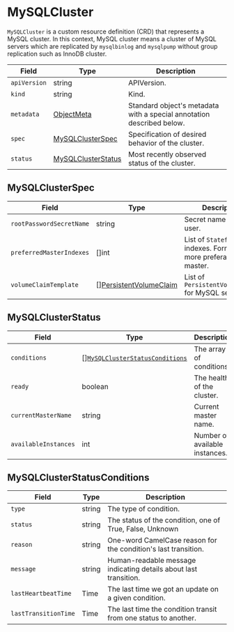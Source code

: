 MySQLCluster
============

`MySQLCluster` is a custom resource definition (CRD) that represents
a MySQL cluster. In this context, MySQL cluster means a cluster of MySQL servers
which are replicated by `mysqlbinlog` and `mysqlpump` without group replication
such as InnoDB cluster.

| Field        | Type                                      | Description                                                           |
| ------------ | ----------------------------------------- | --------------------------------------------------------------------- |
| `apiVersion` | string                                    | APIVersion.                                                           |
| `kind`       | string                                    | Kind.                                                                 |
| `metadata`   | [ObjectMeta]                              | Standard object's metadata with a special annotation described below. |
| `spec`       | [MySQLClusterSpec](#MySQLClusterSpec)     | Specification of desired behavior of the cluster.                     |
| `status`     | [MySQLClusterStatus](#MySQLClusterStatus) | Most recently observed status of the cluster.                         |

MySQLClusterSpec
----------------

| Field                    | Type                        | Description                                                          |
| ------------------------ | --------------------------- | -------------------------------------------------------------------- |
| `rootPasswordSecretName` | string                      | Secret name for root user.                                           |
| `preferredMasterIndexes` | []int                       | List of `StatefulSet` indexes. Former is more preferable for master. |
| `volumeClaimTemplate`    | \[\][PersistentVolumeClaim] | List of `PersistentVolumeClaim` for MySQL server pod.                |

MySQLClusterStatus
------------------

| Field                | Type                                                                | Description                    |
| -------------------- | ------------------------------------------------------------------- | ------------------------------ |
| `conditions`         | \[\][`MySQLClusterStatusConditions`](#MySQLClusterStatusConditions) | The array of conditions.       |
| `ready`              | boolean                                                             | The health of the cluster.     |
| `currentMasterName`  | string                                                              | Current master name.           |
| `availableInstances` | int                                                                 | Number of available instances. |

MySQLClusterStatusConditions
----------------------------

| Field                | Type   | Description                                                      |
| -------------------- | ------ | ---------------------------------------------------------------- |
| `type`               | string | The type of condition.                                           |
| `status`             | string | The status of the condition, one of True, False, Unknown         |
| `reason`             | string | One-word CamelCase reason for the condition's last transition.   |
| `message`            | string | Human-readable message indicating details about last transition. |
| `lastHeartbeatTime`  | Time   | The last time we got an update on a given condition.             |
| `lastTransitionTime` | Time   | The last time the condition transit from one status to another.  |

[ObjectMeta]: https://kubernetes.io/docs/reference/generated/kubernetes-api/v1.17/#objectmeta-v1-meta
[Time]: https://kubernetes.io/docs/reference/generated/kubernetes-api/v1.17/#time-v1-meta
[LabelSelector]: https://kubernetes.io/docs/reference/generated/kubernetes-api/v1.17/#labelselector-v1-meta
[PersistentVolumeClaim]: https://kubernetes.io/docs/reference/generated/kubernetes-api/v1.17/#persistentvolumeclaim-v1-core

